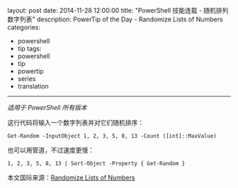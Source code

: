 ﻿layout: post
date: 2014-11-28 12:00:00
title: "PowerShell 技能连载 - 随机排列数字列表"
description: PowerTip of the Day - Randomize Lists of Numbers
categories:
- powershell
- tip
tags:
- powershell
- tip
- powertip
- series
- translation
---
_适用于 PowerShell 所有版本_

这行代码将输入一个数字列表并对它们随机排序：

```
Get-Random -InputObject 1, 2, 3, 5, 8, 13 -Count ([int]::MaxValue)
```

也可以用管道，不过速度更慢：

```
1, 2, 3, 5, 8, 13 | Sort-Object -Property { Get-Random }
```

<!--more-->
本文国际来源：[Randomize Lists of Numbers](http://community.idera.com/powershell/powertips/b/tips/posts/randomize-lists-of-numbers)
